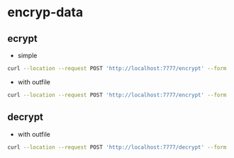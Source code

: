 # encryp-data

## ecrypt

- simple
```bash
curl --location --request POST 'http://localhost:7777/encrypt' --form 'file=@"./fruit.csv"'
```

- with outfile
```bash
curl --location --request POST 'http://localhost:7777/encrypt' --form 'file=@"./fruit.csv"' > listaDeFrutas.bin
```

## decrypt

- with outfile
```bash
curl --location --request POST 'http://localhost:7777/decrypt' --form 'file=@"./listaDeFrutas.bin"' > listaDeFrutas-dec.csv
```
